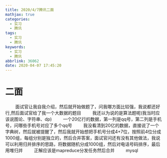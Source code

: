 ```yaml
---
title: 2020/4/7腾讯二面
mathjax: true
categories:
  - 实习
  - 腾讯
tags:
  - 实习
  - 腾讯
keywords:
  - 实习
  - 腾讯
abbrlink: 36062
date: 2020-04-07 17:45:20
---
```


# 二面
&emsp;&emsp; 面试官让我自我介绍，然后就开始做题了，问我哪方面比较强，我说都还好行,然后面试官给了我一个大数据的题目
&emsp;&emsp; 我还以为说的是算法题呢(我当时应该说图论、字符串、dp)
&emsp;&emsp; 一个20亿行的数据，第一列是qq号，第二列是手机号，问哪些手机号对应了多个qq号
&emsp;&emsp; 我没看清到20亿的数据，直接说了一个字典树，然后就被提醒了，然后我就开始想把手机号分成4+7位，按照前4位分成1000组，每组分别是独立的，然后合并答案，面试官问还有没有其他做法，我说可以利用归并排序的思路，将数据随机分成1000组，然后对电话号码排序，最后用堆归并
&emsp;&emsp; 正解应该是mapreduce分发任务然后合并
&emsp;&emsp; mysql
